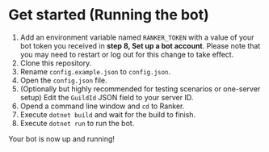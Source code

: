# Get started (Running the bot)

1. Add an environment variable named `RANKER_TOKEN` with a value of your bot token you received in **step 8, Set up a bot account**.
   Please note that you may need to restart or log out for this change to take effect.
2. Clone this repository.
3. Rename `config.example.json` to `config.json`.
4. Open the `config.json` file.
5. (Optionally but highly recommended for testing scenarios or one-server setup) Edit the `GuildId` JSON field to your server ID.
6. Opend a command line window and `cd` to Ranker.
7. Execute `dotnet build` and wait for the build to finish.
8. Execute `dotnet run` to run the bot.

Your bot is now up and running!
